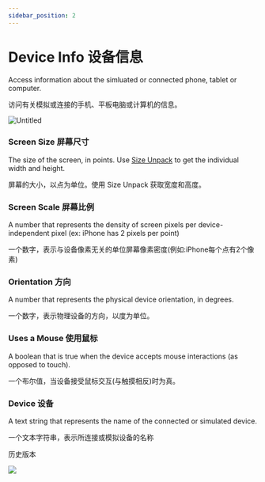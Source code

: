 ```yaml
---
sidebar_position: 2
---
```


# Device Info 设备信息

Access information about the simluated or connected phone, tablet or computer.

访问有关模拟或连接的手机、平板电脑或计算机的信息。

![Untitled](https://s3.us-west-2.amazonaws.com/secure.notion-static.com/59c1523e-e586-4481-9980-82644fd56997/Untitled.png?X-Amz-Algorithm=AWS4-HMAC-SHA256&X-Amz-Content-Sha256=UNSIGNED-PAYLOAD&X-Amz-Credential=AKIAT73L2G45EIPT3X45%2F20220602%2Fus-west-2%2Fs3%2Faws4_request&X-Amz-Date=20220602T165442Z&X-Amz-Expires=86400&X-Amz-Signature=e53d4496b4d0fb372071879e8d2b785143381fc3ffb4d4681465a157f3e1a1be&X-Amz-SignedHeaders=host&response-content-disposition=filename%20%3D%22Untitled.png%22&x-id=GetObject)

### Screen Size 屏幕尺寸

The size of the screen, in points. Use [Size Unpack](./../Utility/Point%20Unpack.md) to get the individual width and height.

屏幕的大小，以点为单位。使用 Size Unpack 获取宽度和高度。

### Screen Scale 屏幕比例

A number that represents the density of screen pixels per device-independent pixel (ex: iPhone has 2 pixels per point)

一个数字，表示与设备像素无关的单位屏幕像素密度(例如:iPhone每个点有2个像素)

### Orientation 方向

A number that represents the physical device orientation, in degrees.

一个数字，表示物理设备的方向，以度为单位。

### Uses a Mouse 使用鼠标

A boolean that is true when the device accepts mouse interactions (as opposed to touch).

一个布尔值，当设备接受鼠标交互(与触摸相反)时为真。

### Device 设备

A text string that represents the name of the connected or simulated device.

一个文本字符串，表示所连接或模拟设备的名称



历史版本

![](https://s3.us-west-2.amazonaws.com/secure.notion-static.com/1a00253f-fa32-4cac-9d77-eb5b7002008d/Untitled.png?X-Amz-Algorithm=AWS4-HMAC-SHA256&X-Amz-Content-Sha256=UNSIGNED-PAYLOAD&X-Amz-Credential=AKIAT73L2G45EIPT3X45%2F20220602%2Fus-west-2%2Fs3%2Faws4_request&X-Amz-Date=20220602T165449Z&X-Amz-Expires=86400&X-Amz-Signature=1c405ab8da0a1fba5a76d43d1d1da8884290636d8238ff251cbbcfa6763fb6b7&X-Amz-SignedHeaders=host&response-content-disposition=filename%20%3D%22Untitled.png%22&x-id=GetObject)
